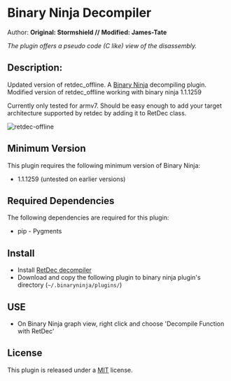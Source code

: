 # Binary Ninja Decompiler
Author: **Original: Stormshield //** **Modified: James-Tate**

_The plugin offers a pseudo code (C like) view of the disassembly._

## Description:

Updated version of retdec_offline. A [Binary Ninja](https://binary.ninja/) decompiling plugin.
Modified version of retdec_offline working with binary ninja 1.1.1259

Currently only tested for armv7. Should be easy enough to add your target architecture supported by retdec by adding it to RetDec class.

![retdec-offline](retdec-offline.png)

## Minimum Version

This plugin requires the following minimum version of Binary Ninja:

 * 1.1.1259 (untested on earlier versions)

## Required Dependencies

The following dependencies are required for this plugin:

 * pip - Pygments

## Install

 * Install [RetDec decompiler](https://github.com/avast-tl/retdec)
 * Download and copy the following plugin to binary ninja plugin's directory (``~/.binaryninja/plugins/``)

## USE
 
 * On Binary Ninja graph view, right click and choose 'Decompile Function with RetDec'

## License

This plugin is released under a [MIT](LICENSE) license.

